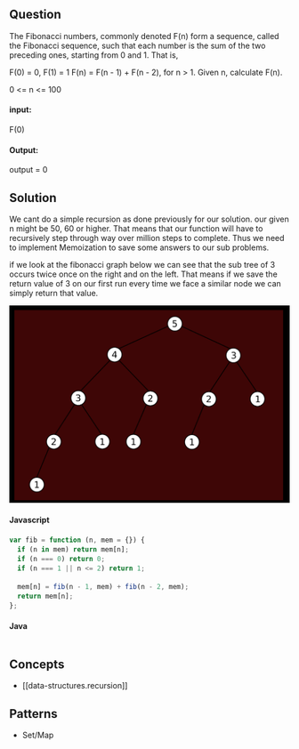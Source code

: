 
## Question

The Fibonacci numbers, commonly denoted F(n) form a sequence, called the Fibonacci sequence, such that each number is the sum of the two preceding ones, starting from 0 and 1. That is,

F(0) = 0, F(1) = 1
F(n) = F(n - 1) + F(n - 2), for n > 1.
Given n, calculate F(n).

0 <= n <= 100

#### input:

F(0)

#### Output:

output = 0

## Solution

We cant do a simple recursion as done previously for our solution. our given n might be 50, 60 or higher. That means that our function will have to recursively step through way over million steps to complete. Thus we need to implement Memoization to save some answers to our sub problems.

if we look at the fibonacci graph below we can see that the sub tree of 3 occurs twice once on the right and on the left. That means if we save the return value of 3 on our first run every time we face a similar node we can simply return that value.

![](/assets/images/2022-02-07-09-56-32.png)

#### Javascript

```javascript
var fib = function (n, mem = {}) {
  if (n in mem) return mem[n];
  if (n === 0) return 0;
  if (n === 1 || n <= 2) return 1;

  mem[n] = fib(n - 1, mem) + fib(n - 2, mem);
  return mem[n];
};
```

#### Java

```java

```

## Concepts

- [[data-structures.recursion]]

## Patterns

- Set/Map

